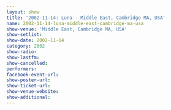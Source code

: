 ```yaml
---
layout: show
title: '2002-11-14: Luna - Middle East, Cambridge MA, USA'
name: 2002-11-14-luna-middle-east-cambridge-ma-usa
show-venue: 'Middle East, Cambridge MA, USA'
show-setlist: 
show-date: 2002-11-14
category: 2002
show-radio: 
show-lastfm: 
show-cancelled: 
performers: 
facebook-event-url: 
show-poster-url: 
show-ticket-url: 
show-venue-website: 
show-additional: 
---
```


